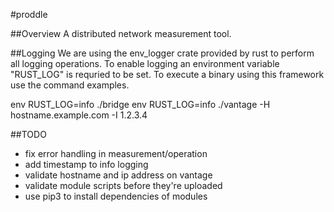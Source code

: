 #proddle

##Overview
A distributed network measurement tool.

##Logging
We are using the env_logger crate provided by rust to perform
all logging operations. To enable logging an environment
variable "RUST_LOG" is requried to be set. To execute a
binary using this framework use the command examples.

env RUST_LOG=info ./bridge
env RUST_LOG=info ./vantage -H hostname.example.com -I 1.2.3.4

##TODO
- fix error handling in measurement/operation
- add timestamp to info logging
- validate hostname and ip address on vantage
- validate module scripts before they're uploaded
- use pip3 to install dependencies of modules
